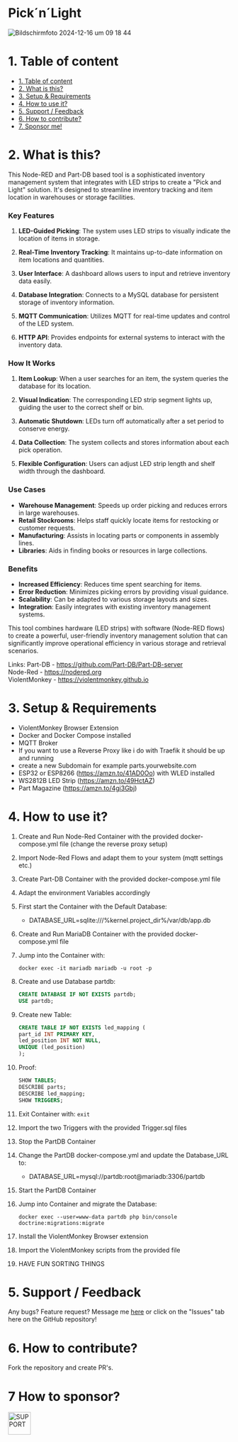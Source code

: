 # Pick´n´Light

![Bildschirmfoto 2024-12-16 um 09 18 44](https://github.com/user-attachments/assets/0564ff97-ed78-40d9-92aa-f16844954e25)


# 1. Table of content
- [1. Table of content](#1-table-of-content)
- [2. What is this?](#2-what-is-this)
- [3. Setup & Requirements](#3-setup--requirements)
- [4. How to use it?](#4-how-to-use-it)
- [5. Support / Feedback](#5-support--feedback)
- [6. How to contribute?](#6-how-to-contribute)
- [7. Sponsor me!](#7-how-to-sponsor)

# 2. What is this?

This Node-RED and Part-DB based tool is a sophisticated inventory management system that integrates with LED strips to create a "Pick and Light" solution. It's designed to streamline inventory tracking and item location in warehouses or storage facilities.

### Key Features

1. **LED-Guided Picking**: The system uses LED strips to visually indicate the location of items in storage.

2. **Real-Time Inventory Tracking**: It maintains up-to-date information on item locations and quantities.

3. **User Interface**: A dashboard allows users to input and retrieve inventory data easily.

4. **Database Integration**: Connects to a MySQL database for persistent storage of inventory information.

5. **MQTT Communication**: Utilizes MQTT for real-time updates and control of the LED system.

6. **HTTP API**: Provides endpoints for external systems to interact with the inventory data.

### How It Works

1. **Item Lookup**: When a user searches for an item, the system queries the database for its location.

2. **Visual Indication**: The corresponding LED strip segment lights up, guiding the user to the correct shelf or bin.

3. **Automatic Shutdown**: LEDs turn off automatically after a set period to conserve energy.

4. **Data Collection**: The system collects and stores information about each pick operation.

5. **Flexible Configuration**: Users can adjust LED strip length and shelf width through the dashboard.

### Use Cases

- **Warehouse Management**: Speeds up order picking and reduces errors in large warehouses.
- **Retail Stockrooms**: Helps staff quickly locate items for restocking or customer requests.
- **Manufacturing**: Assists in locating parts or components in assembly lines.
- **Libraries**: Aids in finding books or resources in large collections.

### Benefits

- **Increased Efficiency**: Reduces time spent searching for items.
- **Error Reduction**: Minimizes picking errors by providing visual guidance.
- **Scalability**: Can be adapted to various storage layouts and sizes.
- **Integration**: Easily integrates with existing inventory management systems.

This tool combines hardware (LED strips) with software (Node-RED flows) to create a powerful, user-friendly inventory management solution that can significantly improve operational efficiency in various storage and retrieval scenarios.

Links:
Part-DB - https://github.com/Part-DB/Part-DB-server  
Node-Red - https://nodered.org  
ViolentMonkey - https://violentmonkey.github.io  

# 3. Setup & Requirements
- ViolentMonkey Browser Extension
- Docker and Docker Compose installed
- MQTT Broker
- If you want to use a Reverse Proxy like i do with Traefik it should be up and running
- create a new Subdomain for example parts.yourwebsite.com
- ESP32 or ESP8266 (https://amzn.to/41AD0Oo) with WLED installed
- WS2812B LED Strip (https://amzn.to/49HctAZ)
- Part Magazine (https://amzn.to/4gi3Gbj)

# 4. How to use it?

1. Create and Run Node-Red Container with the provided docker-compose.yml file (change the reverse proxy setup)

2. Import Node-Red Flows and adapt them to your system (mqtt settings etc.)

3. Create Part-DB Container with the provided docker-compose.yml file 

4. Adapt the environment Variables accordingly

5. First start the Container with the Default Database:
   - DATABASE_URL=sqlite:///%kernel.project_dir%/var/db/app.db

6. Create and Run MariaDB Container with the provided docker-compose.yml file

7. Jump into the Container with:
   ```
   docker exec -it mariadb mariadb -u root -p
   ```

8. Create and use Database partdb:
   ```sql
   CREATE DATABASE IF NOT EXISTS partdb;
   USE partdb;
   ```

9. Create new Table:
   ```sql
   CREATE TABLE IF NOT EXISTS led_mapping (
   part_id INT PRIMARY KEY,
   led_position INT NOT NULL,
   UNIQUE (led_position)
   );
   ```

10. Proof:
    ```sql
    SHOW TABLES;
    DESCRIBE parts;
    DESCRIBE led_mapping;
    SHOW TRIGGERS;
    ```

11. Exit Container with: `exit`

12. Import the two Triggers with the provided Trigger.sql files

13. Stop the PartDB Container

14. Change the PartDB docker-compose.yml and update the Database_URL to:
    - DATABASE_URL=mysql://partdb:root@mariadb:3306/partdb

15. Start the PartDB Container

16. Jump into Container and migrate the Database:
    ```
    docker exec --user=www-data partdb php bin/console doctrine:migrations:migrate
    ```

17. Install the ViolentMonkey Browser extension

18. Import the ViolentMonkey scripts from the provided file

19. HAVE FUN SORTING THINGS



# 5. Support / Feedback
Any bugs? Feature request? Message me [here](https://github.com/bangertech) or click on the "Issues" tab here on the GitHub repository!

# 6. How to contribute?

Fork the repository and create PR's.

# 7 How to sponsor?


<a href="https://www.paypal.com/cgi-bin/webscr?cmd=_s-xclick&hosted_button_id=FD26FHKRWS3US" target="_blank"><img src="https://pics.paypal.com/00/s/N2EwMzk4NzUtOTQ4Yy00Yjc4LWIwYmUtMTA3MWExNWIzYzMz/file.PNG" alt="SUPPORT" height="51"></a>


